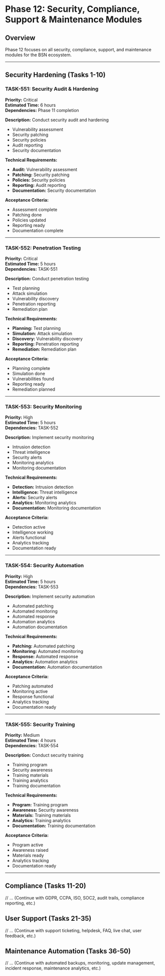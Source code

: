 # Phase 12: Security, Compliance, Support & Maintenance Modules

## Overview

Phase 12 focuses on all security, compliance, support, and maintenance modules for the BSN ecosystem.

---

## Security Hardening (Tasks 1-10)

### TASK-551: Security Audit & Hardening

**Priority:** Critical  
**Estimated Time:** 6 hours  
**Dependencies:** Phase 11 completion

**Description:** Conduct security audit and hardening

- Vulnerability assessment
- Security patching
- Security policies
- Audit reporting
- Security documentation

**Technical Requirements:**

- **Audit:** Vulnerability assessment
- **Patching:** Security patching
- **Policies:** Security policies
- **Reporting:** Audit reporting
- **Documentation:** Security documentation

**Acceptance Criteria:**

- Assessment complete
- Patching done
- Policies updated
- Reporting ready
- Documentation complete

---

### TASK-552: Penetration Testing

**Priority:** Critical  
**Estimated Time:** 5 hours  
**Dependencies:** TASK-551

**Description:** Conduct penetration testing

- Test planning
- Attack simulation
- Vulnerability discovery
- Penetration reporting
- Remediation plan

**Technical Requirements:**

- **Planning:** Test planning
- **Simulation:** Attack simulation
- **Discovery:** Vulnerability discovery
- **Reporting:** Penetration reporting
- **Remediation:** Remediation plan

**Acceptance Criteria:**

- Planning complete
- Simulation done
- Vulnerabilities found
- Reporting ready
- Remediation planned

---

### TASK-553: Security Monitoring

**Priority:** High  
**Estimated Time:** 5 hours  
**Dependencies:** TASK-552

**Description:** Implement security monitoring

- Intrusion detection
- Threat intelligence
- Security alerts
- Monitoring analytics
- Monitoring documentation

**Technical Requirements:**

- **Detection:** Intrusion detection
- **Intelligence:** Threat intelligence
- **Alerts:** Security alerts
- **Analytics:** Monitoring analytics
- **Documentation:** Monitoring documentation

**Acceptance Criteria:**

- Detection active
- Intelligence working
- Alerts functional
- Analytics tracking
- Documentation ready

---

### TASK-554: Security Automation

**Priority:** High  
**Estimated Time:** 5 hours  
**Dependencies:** TASK-553

**Description:** Implement security automation

- Automated patching
- Automated monitoring
- Automated response
- Automation analytics
- Automation documentation

**Technical Requirements:**

- **Patching:** Automated patching
- **Monitoring:** Automated monitoring
- **Response:** Automated response
- **Analytics:** Automation analytics
- **Documentation:** Automation documentation

**Acceptance Criteria:**

- Patching automated
- Monitoring active
- Response functional
- Analytics tracking
- Documentation ready

---

### TASK-555: Security Training

**Priority:** Medium  
**Estimated Time:** 4 hours  
**Dependencies:** TASK-554

**Description:** Conduct security training

- Training program
- Security awareness
- Training materials
- Training analytics
- Training documentation

**Technical Requirements:**

- **Program:** Training program
- **Awareness:** Security awareness
- **Materials:** Training materials
- **Analytics:** Training analytics
- **Documentation:** Training documentation

**Acceptance Criteria:**

- Program active
- Awareness raised
- Materials ready
- Analytics tracking
- Documentation ready

---

## Compliance (Tasks 11-20)

// ... (Continue with GDPR, CCPA, ISO, SOC2, audit trails, compliance reporting, etc.)

## User Support (Tasks 21-35)

// ... (Continue with support ticketing, helpdesk, FAQ, live chat, user feedback, etc.)

## Maintenance Automation (Tasks 36-50)

// ... (Continue with automated backups, monitoring, update management, incident response, maintenance analytics, etc.)
